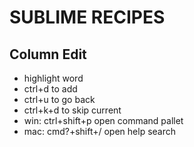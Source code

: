 # SUBLIME RECIPES

## Column Edit
* highlight word
* ctrl+d            to add
* ctrl+u            to go back
* ctrl+k+d          to skip current
* win: ctrl+shift+p open command pallet
* mac: cmd?+shift+/ open help search

